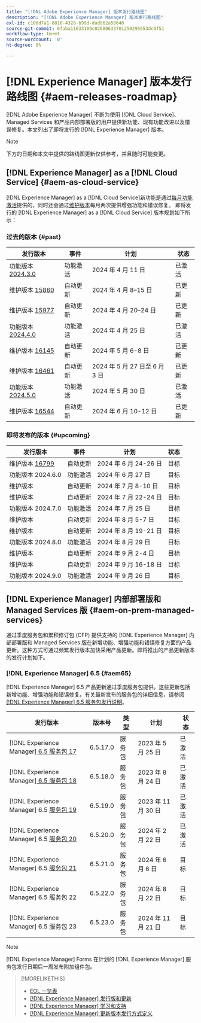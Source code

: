 ```yaml
---
title: "[!DNL Adobe Experience Manager] 版本发行路线图"
description: "[!DNL Adobe Experience Manager] 版本发行路线图"
exl-id: c106d7a1-8810-4328-b99d-dad862a50640
source-git-commit: 6faba11633109c02680633701250295653dc0f51
workflow-type: tm+mt
source-wordcount: '0'
ht-degree: 0%

---
```



# [!DNL Experience Manager] 版本发行路线图 {#aem-releases-roadmap}

[!DNL Adobe Experience Manager] 不断为使用 [!DNL Cloud Service]、Managed Services 和产品内部部署版的用户提供新功能、现有功能改进以及错误修复。本文列出了即将发行的 [!DNL Experience Manager] 版本。

>[!NOTE]
>
>下方的日期和本文中提供的路线图更新仅供参考，并且随时可能变更。

## [!DNL Experience Manager] as a [!DNL Cloud Service] {#aem-as-cloud-service}

[!DNL Experience Manager] as a [!DNL Cloud Service]新功能是通过[每月功能激活](https://experienceleague.adobe.com/zh-hans/docs/experience-manager-cloud-service/content/release-notes/release-notes/release-notes-current)提供的，同时还会通过[维护版本](https://experienceleague.adobe.com/zh-hans/docs/experience-manager-cloud-service/content/release-notes/maintenance/latest)每月两次提供增强功能和错误修复。
即将发行的 [!DNL Experience Manager] as a [!DNL Cloud Service] 版本规划如下所示：

### 过去的版本 {#past}

| 发行版本 | 事件 | 计划 | 状态 |
|---|---|---|---|
| 功能版本 [2024.3.0](https://experienceleague.adobe.com/zh-hans/docs/experience-manager-cloud-service/content/release-notes/release-notes/2024/release-notes-2024-3-0) | 功能激活 | 2024 年 4 月 11 日 | 已激活 |
| 维护版本 [15860](https://experienceleague.adobe.com/zh-hans/docs/experience-manager-cloud-service/content/release-notes/maintenance/2024/2024-3-0#release-15860) | 自动更新 | 2024 年 4 月 8–15 日 | 已更新 |
| 维护版本 [15977](https://experienceleague.adobe.com/zh-hans/docs/experience-manager-cloud-service/content/release-notes/maintenance/2024/2024-4-0#release-15977) | 自动更新 | 2024 年 4 月 20–24 日 | 已更新 |
| 功能版本 [2024.4.0](https://experienceleague.adobe.com/zh-hans/docs/experience-manager-cloud-service/content/release-notes/release-notes/2024/release-notes-2024-4-0) | 功能激活 | 2024 年 4 月 25 日 | 已激活 |
| 维护版本 [16145](https://experienceleague.adobe.com/zh-hans/docs/experience-manager-cloud-service/content/release-notes/maintenance/2024/2024-5-0#release-16145) | 自动更新 | 2024 年 5 月 6-8 日 | 已更新 |
| 维护版本 [16461](https://experienceleague.adobe.com/en/docs/experience-manager-cloud-service/content/release-notes/maintenance/2024/2024-5-0#release-16461) | 自动更新 | 2024 年 5 月 27 日至 6 月 3 日 | 已更新 |
| 功能版本 [2024.5.0](https://experienceleague.adobe.com/zh-hans/docs/experience-manager-cloud-service/content/release-notes/release-notes/release-notes-current) | 功能激活 | 2024 年 5 月 30 日 | 已激活 |
| 维护版本 [16544](https://experienceleague.adobe.com/en/docs/experience-manager-cloud-service/content/release-notes/maintenance/2024/2024-6-0#release-16544) | 自动更新 | 2024 年 6 月 10-12 日 | 已更新 |

### 即将发布的版本 {#upcoming}

| 发行版本 | 事件 | 计划 | 状态 |
|---|---|---|---|
| 维护版本 [16799](https://experienceleague.adobe.com/zh-hans/docs/experience-manager-cloud-service/content/release-notes/maintenance/latest) | 自动更新 | 2024 年 6 月 24-26 日 | 目标 |
| 功能版本 2024.6.0 | 功能激活 | 2024 年 6 月 27 日 | 目标 |
| 维护版本 | 自动更新 | 2024 年 7 月 8-10 日 | 目标 |
| 维护版本 | 自动更新 | 2024 年 7 月 22-24 日 | 目标 |
| 功能版本 2024.7.0 | 功能激活 | 2024 年 7 月 25 日 | 目标 |
| 维护版本 | 自动更新 | 2024 年 8 月 5-7 日 | 目标 |
| 维护版本 | 自动更新 | 2024 年 8 月 19-21 日 | 目标 |
| 功能版本 2024.8.0 | 功能激活 | 2024 年 8 月 29 日 | 目标 |
| 维护版本 | 自动更新 | 2024 年 9 月 2-4 日 | 目标 |
| 维护版本 | 自动更新 | 2024 年 9 月 16-18 日 | 目标 |
| 功能版本 2024.9.0 | 功能激活 | 2024 年 9 月 26 日 | 目标 |

## [!DNL Experience Manager] 内部部署版和 Managed Services 版 {#aem-on-prem-managed-services}

通过季度服务包和累积修订包 (CFP) 提供支持的 [!DNL Experience Manager] 内部部署版和 Managed Services 版在新增功能、增强功能和错误修复方面的产品更新。这种方式可通过频繁发行版本加快采用产品更新。即将推出的产品更新版本的发行计划如下。

### [!DNL Experience Manager] 6.5 {#aem65}

[!DNL Experience Manager] 6.5 产品更新通过季度服务包提供。这些更新包括新增功能、增强功能和错误修复。有关最新发布的服务包的详细信息，请参阅 [[!DNL Experience Manager]  6.5 服务包发行说明](https://experienceleague.adobe.com/zh-hans/docs/experience-manager-65/content/release-notes/release-notes)。

| 发行版本 | 版本号 | 类型 | 计划 | 状态 |
|---|---|---|---|---|
| [!DNL Experience Manager][ 6.5 服务包 17](https://experienceleague.adobe.com/zh-hans/docs/experience-manager-65/content/release-notes/service-pack/6-5-17) | 6.5.17.0 | 服务包 | 2023 年 5 月 25 日 | 已激活 |
| [!DNL Experience Manager][ 6.5 服务包 18](https://experienceleague.adobe.com/zh-hans/docs/experience-manager-65/content/release-notes/service-pack/6-5-18) | 6.5.18.0 | 服务包 | 2023 年 8 月 24 日 | 已激活 |
| [!DNL Experience Manager] 6.5 [服务包 19](https://experienceleague.adobe.com/zh-hans/docs/experience-manager-65/content/release-notes/service-pack/6-5-19) | 6.5.19.0 | 服务包 | 2023 年 11 月 30 日 | 已激活 |
| [!DNL Experience Manager] 6.5 [服务包 20](https://experienceleague.adobe.com/zh-hans/docs/experience-manager-65/content/release-notes/service-pack/6-5-20) | 6.5.20.0 | 服务包 | 2024 年 2 月 22 日 | 已激活 |
| [!DNL Experience Manager] 6.5 [服务包 21](https://experienceleague.adobe.com/zh-hans/docs/experience-manager-65/content/release-notes/release-notes) | 6.5.21.0 | 服务包 | 2024 年 6 月 6 日 | 目标 |
| [!DNL Experience Manager] 6.5 服务包 22 | 6.5.22.0 | 服务包 | 2024 年 8 月 22 日 | 目标 |
| [!DNL Experience Manager] 6.5 服务包 23 | 6.5.23.0 | 服务包 | 2024 年 11 月 21 日 | 目标 |

>[!NOTE]
>
>[!DNL Experience Manager] Forms 在计划的 [!DNL Experience Manager] 服务包发行日期后一周发布附加组件包。

>[!MORELIKETHIS]
>
>* [EOL 一览表](https://helpx.adobe.com/cn/support/programs/eol-matrix.html)
>* [[!DNL Experience Manager]  发行版和更新](https://experienceleague.adobe.com/zh-hans/docs/experience-manager-release-information/aem-release-updates/aem-releases-updates)
>* [[!DNL Experience Manager]  学习和支持](https://experienceleague.adobe.com/zh-hans/docs/experience-manager-cloud-service)
>* [[!DNL Experience Manager]  更新版本发行方式定义](/help/using/update-release-vehicle-definitions.md)
